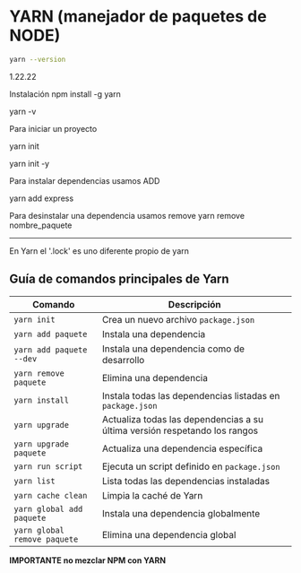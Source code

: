 # YARN (manejador de paquetes de NODE)
```bash
yarn --version
```
1.22.22

Instalación
npm install -g yarn

yarn -v

Para iniciar un proyecto

yarn init

yarn init -y

Para instalar dependencias usamos ADD

yarn add express

Para desinstalar una dependencia usamos remove
yarn remove nombre_paquete

---

En Yarn el '.lock' es uno diferente propio de yarn

## Guía de comandos principales de Yarn

| Comando                      | Descripción                                                                |
| ---------------------------- | -------------------------------------------------------------------------- |
| `yarn init`                  | Crea un nuevo archivo `package.json`                                       |
| `yarn add paquete`           | Instala una dependencia                                                    |
| `yarn add paquete --dev`     | Instala una dependencia como de desarrollo                                 |
| `yarn remove paquete`        | Elimina una dependencia                                                    |
| `yarn install`               | Instala todas las dependencias listadas en `package.json`                  |
| `yarn upgrade`               | Actualiza todas las dependencias a su última versión respetando los rangos |
| `yarn upgrade paquete`       | Actualiza una dependencia específica                                       |
| `yarn run script`            | Ejecuta un script definido en `package.json`                               |
| `yarn list`                  | Lista todas las dependencias instaladas                                    |
| `yarn cache clean`           | Limpia la caché de Yarn                                                    |
| `yarn global add paquete`    | Instala una dependencia globalmente                                        |
| `yarn global remove paquete` | Elimina una dependencia global                                             |

**IMPORTANTE no mezclar NPM con YARN**
